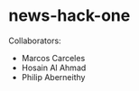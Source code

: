 news-hack-one
=============

Collaborators:
* Marcos Carceles
* Hosain Al Ahmad
* Philip Aberneithy

